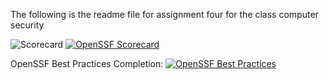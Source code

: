 The following is the readme file for assignment four for the class computer security

![Scorecard](https://img.shields.io/endpoint?url=https://raw.githubusercontent.com/NickPellet/AssignmentFour.gitgub.io/main/scorecard.json)
[![OpenSSF Scorecard](htt‌ps://api.securityscorecards.dev/projects/github.com/ossf/scorecard-action/badge)](https://scorecard.dev/viewer/?uri=github.com/ossf/scorecard-action)

OpenSSF Best Practices Completion: [![OpenSSF Best Practices](https://www.bestpractices.dev/projects/10337/badge)](https://www.bestpractices.dev/projects/10337)
